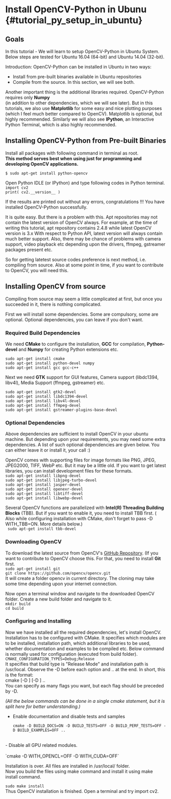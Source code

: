 Install OpenCV-Python in Ubunu {#tutorial_py_setup_in_ubuntu}
===============================

Goals
-----

In this tutorial
    -   We will learn to setup OpenCV-Python in Ubuntu System. Below steps are tested for
        Ubuntu 16.04 (64-bit) and Ubuntu 14.04 (32-bit).

Introduction:
OpenCV-Python can be installed in Ubuntu in two ways:
- Install from pre-built binaries available in Ubuntu repositories<br>
- Compile from the source. In this section, we will see both.

Another important thing is the additional libraries required. OpenCV-Python requires only **Numpy**<br>
(in addition to other dependencies, which we will see later). But in this tutorials, we also use
**Matplotlib** for some easy and nice plotting purposes (which I feel much better compared to
OpenCV). Matplotlib is optional, but highly recommended. Similarly we will also see **IPython**, an
Interactive Python Terminal, which is also highly recommended.<br>

Installing OpenCV-Python from Pre-built Binaries<br>
------------------------------------------------

Install all packages with following command in terminal as root.<br>
**This method serves best when using just for programming and developing OpenCV applications.**<br>

`$ sudo apt-get install python-opencv`<br>


Open Python IDLE (or IPython) and type following codes in Python terminal.
<br>
`import cv2`<br>
`print( cv2.__version__ )`

If the results are printed out without any errors, congratulations !!! You have installed
OpenCV-Python successfully.

It is quite easy. But there is a problem with this. Apt repositories may not contain the latest
version of OpenCV always. For example, at the time of writing this tutorial, apt repository contains
2.4.8 while latest OpenCV version is 3.x With respect to Python API, latest version will always
contain much better support. Also, there may be chance of problems with camera support, video
playback etc depending upon the drivers, ffmpeg, gstreamer packages present etc.

So for getting latetest source codes preference is next method, i.e. compiling from source. Also at some point in time,
if you want to contribute to OpenCV, you will need this.

Installing OpenCV from source
-----------------------------

Compiling from source may seem a little complicated at first, but once you succeeded in it, there is
nothing complicated.<br>

First we will install some dependencies. Some are compulsory, some are optional. Optional
dependencies, you can leave if you don't want.<br>

### Required Build Dependencies

We need **CMake** to configure the installation, **GCC** for compilation, **Python-devel** and
**Numpy** for creating Python extensions etc.<br>

`sudo apt-get install cmake`<br>
`sudo apt-get install python-devel numpy`<br>
`sudo apt-get install gcc gcc-c++`<br>

Next we need **GTK** support for GUI features, Camera support (libdc1394, libv4l), Media Support
(ffmpeg, gstreamer) etc.<br>

`sudo apt-get install gtk2-devel`<br>
`sudo apt-get install libdc1394-devel`<br>
`sudo apt-get install libv4l-devel`<br>
`sudo apt-get install ffmpeg-devel`<br>
`sudo apt-get install gstreamer-plugins-base-devel`<br>

### Optional Dependencies

Above dependencies are sufficient to install OpenCV in your ubuntu machine. But depending upon your
requirements, you may need some extra dependencies. A list of such optional dependencies are given
below. You can either leave it or install it, your call :)

OpenCV comes with supporting files for image formats like PNG, JPEG, JPEG2000, TIFF, WebP etc. But
it may be a little old. If you want to get latest libraries, you can install development files for
these formats.
<br>
`sudo apt-get install libpng-devel`<br>
`sudo apt-get install libjpeg-turbo-devel`<br>
`sudo apt-get install jasper-devel`<br>
`sudo apt-get install openexr-devel`<br>
`sudo apt-get install libtiff-devel`<br>
`sudo apt-get install libwebp-devel`<br>

Several OpenCV functions are parallelized with **Intel(R) Threading Building Blocks** (TBB). But if
you want to enable it, you need to install TBB first. ( Also while configuring installation with
CMake, don't forget to pass -D WITH_TBB=ON. More details below.)
<br>
` sudo apt-get install tbb-devel`<br>
### Downloading OpenCV

To download the latest source from OpenCV's [GitHub Repository](https://github.com/opencv/opencv). (If you want to contribute to OpenCV choose this. For that, you need to install **Git** first.
<br>
`sudo apt-get install git`<br>
`git clone https://github.com/opencv/opencv.git`
<br>
It will create a folder opencv in current directory. The cloning may
take some time depending upon your internet connection.

Now open a terminal window and navigate to the downloaded OpenCV folder. Create a new build folder
and navigate to it.
<br>
`mkdir build`<br>
`cd build`
<br>
### Configuring and Installing

Now we have installed all the required dependencies, let's install OpenCV. Installation has to be
configured with CMake. It specifies which modules are to be installed, installation path, which
additional libraries to be used, whether documentation and examples to be compiled etc. Below
command is normally used for configuration (executed from build folder).
<br>`CMAKE_CONFIGURATION_TYPES=Debug;Release`
<br>
It specifies that build type is "Release Mode" and installation path is /usr/local. Observe the -D
before each option and .. at the end. In short, this is the format:
<br>
cmake [-D <flag>] [-D <flag>] ..
<br>
You can specify as many flags you want, but each flag should be preceded by -D.<br>

*(All the below commands can be done in a single cmake statement, but it is split here for better
understanding.)*

-   Enable documentation and disable tests and samples<br>
    
    `cmake -D BUILD_DOCS=ON -D BUILD_TESTS=OFF -D BUILD_PERF_TESTS=OFF -D BUILD_EXAMPLES=OFF ..`<br>
   <br>
-   Disable all GPU related modules.<br>
    <br>
    `cmake -D WITH_OPENCL=OFF -D WITH_CUDA=OFF`
    
Installation is over. All files are installed in /usr/local/ folder.<br>
Now you build the files using make command and install it using make install command.

`sudo make install`
<br>
Thus OpenCV installation is finished. Open a terminal and try import cv2.<br>
